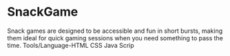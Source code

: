 # SnackGame
Snack games are designed to be accessible and fun in short
bursts, making them ideal for quick gaming sessions when you
need something to pass the time. Tools/Language-HTML CSS Java Scrip
